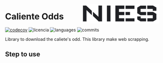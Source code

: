 <a href="https://www.nies.futbol/"><img
src="https://github.com/nepito/world_cup_semis/blob/develop/img/logo.jpeg" align="right" width="256"
/></a>

# Caliente Odds
[![codecov](https://codecov.io/gh/niesfutbol/caliente_odds/graph/badge.svg?token=lHCgQN0p91)](https://codecov.io/gh/niesfutbol/caliente_odds)
![licencia](https://img.shields.io/github/license/niesfutbol/caliente_odds)
![languages](https://img.shields.io/github/languages/top/niesfutbol/caliente_odds)
![commits](https://img.shields.io/github/commit-activity/y/niesfutbol/caliente_odds)

Library to download the caliete's odd. This library make web scrapping.

## Step to use

